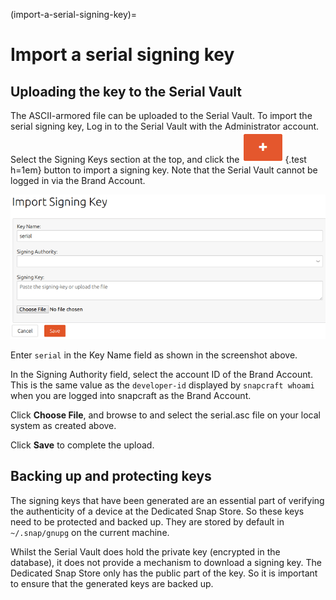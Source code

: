 (import-a-serial-signing-key)=
# Import a serial signing key

## Uploading the key to the Serial Vault

The ASCII-armored file can be uploaded to the Serial Vault. To import the serial signing key, Log in to the Serial Vault with the Administrator account. Select the Signing Keys section at the top, and click the ![plus icon|69x50, 50%](/images/plus-icon.png){.test h=1em}  button to import a signing key. Note that the Serial Vault cannot be logged in via the Brand Account.

![import signing key|690x316](/images/import-signing-key.png) 

Enter ```serial``` in the Key Name field as shown in the screenshot above.

In the Signing Authority field, select the account ID of the Brand Account. This is the same value as the ```developer-id``` displayed by ```snapcraft whoami``` when you are logged into snapcraft as the Brand Account.

Click **Choose File**, and browse to and select the serial.asc file on your local system as created above.

Click **Save** to complete the upload.

## Backing up and protecting keys

The signing keys that have been generated are an essential part of verifying the authenticity of a device at the Dedicated Snap Store. So these keys need to be protected and backed up. They are stored by default in ```~/.snap/gnupg``` on the current machine.

Whilst the Serial Vault does hold the private key (encrypted in the database), it does not provide a mechanism to download a signing key. The Dedicated Snap Store only has the public part of the key. So it is important to ensure that the generated keys are backed up.
